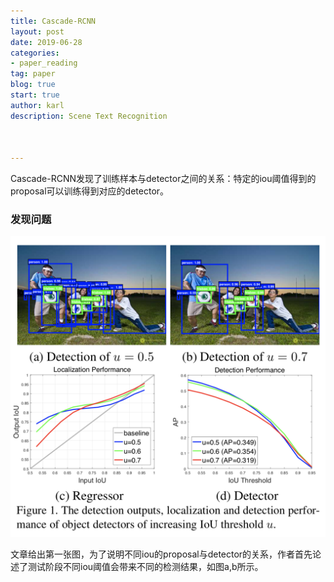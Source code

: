 ```yaml
---
title: Cascade-RCNN
layout: post
date: 2019-06-28
categories: 
- paper_reading
tag: paper
blog: true
start: true
author: karl
description: Scene Text Recognition



---
```




Cascade-RCNN发现了训练样本与detector之间的关系：特定的iou阈值得到的proposal可以训练得到对应的detector。



### 发现问题  

![image-20190628130757158](../downloads/cascade_rcnn/image-20190628130757158.png)

文章给出第一张图，为了说明不同iou的proposal与detector的关系，作者首先论述了测试阶段不同iou阈值会带来不同的检测结果，如图a,b所示。